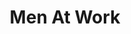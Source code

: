 ---
title: "Men At Work"
summary: "Men at Work are an Australian pop rock band founded in 1978 which achieved international success in the 1980s. They are the only Australian artists to reach the Number 1 position in album and singles charts in both the United States and the United Kingdom with Business as Usual and \"Down Under\". The group won the 1983 Grammy Award for Best New Artist and sold over 30 million albums worldwide. In 2019, reformed Men at Work, being the bands first tour since 2002, with brief reunions in 2009. Members have included: , , , ,"
image: "men-at-work.jpg"
apple_music_artist_url: "https://music.apple.com/gb/artist/men-at-work/15412031"
---